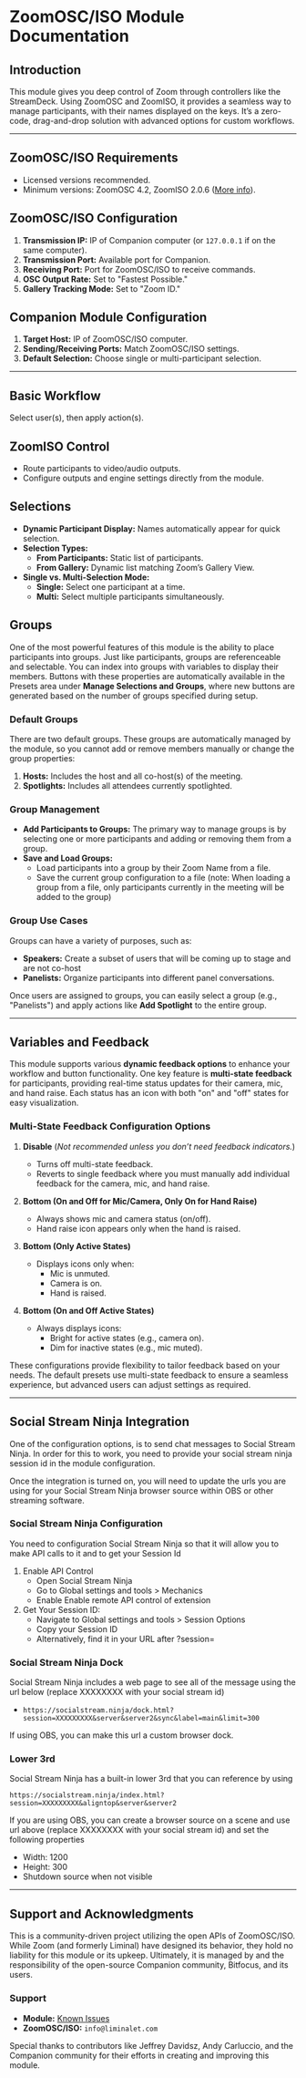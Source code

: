 # ZoomOSC/ISO Module Documentation

## Introduction

This module gives you deep control of Zoom through controllers like the StreamDeck. Using ZoomOSC and ZoomISO, it provides a seamless way to manage participants, with their names displayed on the keys. It’s a zero-code, drag-and-drop solution with advanced options for custom workflows.

---

## ZoomOSC/ISO Requirements

- Licensed versions recommended.
- Minimum versions: ZoomOSC 4.2, ZoomISO 2.0.6 (<a href="https://liminalet.com" target="_blank">More info</a>).

## ZoomOSC/ISO Configuration

1. **Transmission IP:** IP of Companion computer (or `127.0.0.1` if on the same computer).
2. **Transmission Port:** Available port for Companion.
3. **Receiving Port:** Port for ZoomOSC/ISO to receive commands.
4. **OSC Output Rate:** Set to "Fastest Possible."
5. **Gallery Tracking Mode:** Set to "Zoom ID."

## Companion Module Configuration

1. **Target Host:** IP of ZoomOSC/ISO computer.
2. **Sending/Receiving Ports:** Match ZoomOSC/ISO settings.
3. **Default Selection:** Choose single or multi-participant selection.

---

## Basic Workflow

Select user(s), then apply action(s).

## ZoomISO Control

- Route participants to video/audio outputs.
- Configure outputs and engine settings directly from the module.

## Selections

- **Dynamic Participant Display:** Names automatically appear for quick selection.
- **Selection Types:**
  - **From Participants:** Static list of participants.
  - **From Gallery:** Dynamic list matching Zoom’s Gallery View.
- **Single vs. Multi-Selection Mode:**
  - **Single:** Select one participant at a time.
  - **Multi:** Select multiple participants simultaneously.

## Groups

One of the most powerful features of this module is the ability to place participants into groups. Just like participants, groups are referenceable and selectable. You can index into groups with variables to display their members. Buttons with these properties are automatically available in the Presets area under **Manage Selections and Groups**, where new buttons are generated based on the number of groups specified during setup.

### Default Groups

There are two default groups. These groups are automatically managed by the module, so you cannot add or remove members manually or change the group properties:

1. **Hosts:** Includes the host and all co-host(s) of the meeting.
2. **Spotlights:** Includes all attendees currently spotlighted.

### Group Management

- **Add Participants to Groups:** The primary way to manage groups is by selecting one or more participants and adding or removing them from a group.
- **Save and Load Groups:**
  - Load participants into a group by their Zoom Name from a file.
  - Save the current group configuration to a file (note: When loading a group from a file, only participants currently in the meeting will be added to the group)

### Group Use Cases

Groups can have a variety of purposes, such as:

- **Speakers:** Create a subset of users that will be coming up to stage and are not co-host
- **Panelists:** Organize participants into different panel conversations.

Once users are assigned to groups, you can easily select a group (e.g., "Panelists") and apply actions like **Add Spotlight** to the entire group.

---

## Variables and Feedback

This module supports various **dynamic feedback options** to enhance your workflow and button functionality. One key feature is **multi-state feedback** for participants, providing real-time status updates for their camera, mic, and hand raise. Each status has an icon with both "on" and "off" states for easy visualization.

### Multi-State Feedback Configuration Options

1. **Disable** (_Not recommended unless you don’t need feedback indicators._)

   - Turns off multi-state feedback.
   - Reverts to single feedback where you must manually add individual feedback for the camera, mic, and hand raise.

2. **Bottom (On and Off for Mic/Camera, Only On for Hand Raise)**

   - Always shows mic and camera status (on/off).
   - Hand raise icon appears only when the hand is raised.

3. **Bottom (Only Active States)**

   - Displays icons only when:
     - Mic is unmuted.
     - Camera is on.
     - Hand is raised.

4. **Bottom (On and Off Active States)**
   - Always displays icons:
     - Bright for active states (e.g., camera on).
     - Dim for inactive states (e.g., mic muted).

These configurations provide flexibility to tailor feedback based on your needs. The default presets use multi-state feedback to ensure a seamless experience, but advanced users can adjust settings as required.

---

## Social Stream Ninja Integration

One of the configuration options, is to send chat messages to Social Stream Ninja. In order for this to work, you need to provide your social stream ninja session id in the module configuration.

Once the integration is turned on, you will need to update the urls you are using for your Social Stream Ninja browser source within OBS or other streaming software.

### Social Stream Ninja Configuration

You need to configuration Social Stream Ninja so that it will allow you to make API calls to it and to get your Session Id

1. Enable API Control
   - Open Social Stream Ninja
   - Go to Global settings and tools > Mechanics
   - Enable Enable remote API control of extension
1. Get Your Session ID:
   - Navigate to Global settings and tools > Session Options
   - Copy your Session ID
   - Alternatively, find it in your URL after ?session=

### Social Stream Ninja Dock

Social Stream Ninja includes a web page to see all of the message using the url below (replace XXXXXXXX with your social stream id)

- `https://socialstream.ninja/dock.html?session=XXXXXXXXX&server&server2&sync&label=main&limit=300`

If using OBS, you can make this url a custom browser dock.

### Lower 3rd

Social Stream Ninja has a built-in lower 3rd that you can reference by using

`https://socialstream.ninja/index.html?session=XXXXXXXXX&aligntop&server&server2`

If you are using OBS, you can create a browser source on a scene and use url above (replace XXXXXXXX with your social stream id) and set the following properties

- Width: 1200
- Height: 300
- Shutdown source when not visible

---

## Support and Acknowledgments

This is a community-driven project utilizing the open APIs of ZoomOSC/ISO. While Zoom (and formerly Liminal) have designed its behavior, they hold no liability for this module or its upkeep. Ultimately, it is managed by and the responsibility of the open-source Companion community, Bitfocus, and its users.

### Support

- **Module:** <a href="https://github.com/Bitfocus/companion-module-zoom-osc-iso/issues" target="_blank">Known Issues</a>
- **ZoomOSC/ISO:** `info@liminalet.com`

Special thanks to contributors like Jeffrey Davidsz, Andy Carluccio, and the Companion community for their efforts in creating and improving this module.
